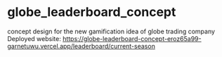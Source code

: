 # globe_leaderboard_concept
concept design for the new gamification idea of globe trading company 
Deployed website: https://globe-leaderboard-concept-eroz65a99-garnetuwu.vercel.app/leaderboard/current-season
